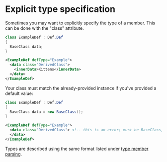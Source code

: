# Explicit type specification

Sometimes you may want to explicitly specify the type of a member. This can be done with the "class" attribute.

```cs
class ExampleDef : Def.Def
{
  BaseClass data;
}
```
```xml
<ExampleDef defType="Example">
  <data class="DerivedClass">
    <innerData>Kittens</innerData>
  </data>
</ExampleDef>
```

Your class must match the already-provided instance if you've provided a default value:

```cs
class ExampleDef : Def.Def
{
  BaseClass data = new BaseClass();
}
```
```xml
<ExampleDef defType="Example">
  <data class="DerivedClass"> <!-- this is an error; must be BaseClass, or omitted -->
  </data>
</ExampleDef>
```

Types are described using the same format listed under [type member parsing](doc_parsing.md).